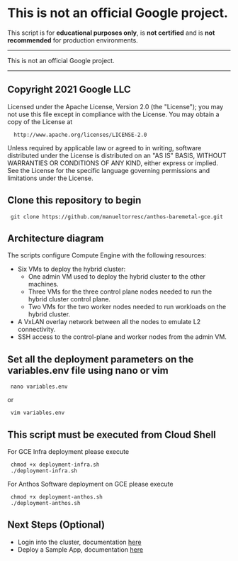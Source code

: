 # This is not an official Google project.

This script is for **educational purposes only**, is **not certified** and is **not recommended** for production environments.

---

This is not an official Google project.

---

## Copyright 2021 Google LLC

 Licensed under the Apache License, Version 2.0 (the "License");
 you may not use this file except in compliance with the License.
 You may obtain a copy of the License at

      http://www.apache.org/licenses/LICENSE-2.0

 Unless required by applicable law or agreed to in writing, software
 distributed under the License is distributed on an "AS IS" BASIS,
 WITHOUT WARRANTIES OR CONDITIONS OF ANY KIND, either express or implied.
 See the License for the specific language governing permissions and
 limitations under the License.

## Clone this repository to begin

     git clone https://github.com/manueltorresc/anthos-baremetal-gce.git

## Architecture diagram
The scripts configure Compute Engine with the following resources:

- Six VMs to deploy the hybrid cluster:
     - One admin VM used to deploy the hybrid cluster to the other machines.
     - Three VMs for the three control plane nodes needed to run the hybrid cluster control plane.
     - Two VMs for the two worker nodes needed to run workloads on the hybrid cluster.
- A VxLAN overlay network between all the nodes to emulate L2 connectivity.
- SSH access to the control-plane and worker nodes from the admin VM.

## Set all the deployment parameters on the variables.env file using nano or vim

     nano variables.env

or

     vim variables.env

## This script must be executed from Cloud Shell
For GCE Infra deployment please execute

     chmod +x deployment-infra.sh
     ./deployment-infra.sh

For Anthos Software deployment on GCE please execute
     
     chmod +x deployment-anthos.sh
     ./deployment-anthos.sh

## Next Steps (Optional)
- Login into the cluster, documentation [here](https://cloud.google.com/anthos/multicluster-management/console/logging-in#logging_in_using_a_bearer_token)
- Deploy a Sample App, documentation [here](https://cloud.google.com/anthos/clusters/docs/on-prem/1.8/how-to/deploy-first-app)
